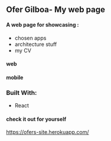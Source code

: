 ## Ofer Gilboa- My web page 
 
#### A web page for showcasing :
- chosen apps
- architecture stuff  
- my CV


#### web



#### mobile



### Built With:
- React


#### check it out for yourself 
 https://ofers-site.herokuapp.com/


